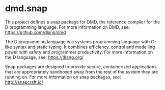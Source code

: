 dmd.snap
========

This project defines a snap package for DMD, the reference compiler for
the D programming language.  For more information on DMD, see:
https://github.com/dlang/dmd

The D programming language is a systems programming language with C-like
syntax and static typing.  It combines efficiency, control and modelling
power with safety and programmer productivity.  For more information on
the D language, see: https://dlang.org/

Snap packages are designed to provide secure, containerized applications
that are appropriately sandboxed away from the rest of the system they
are running on.  For more information on snap packages, see:
http://snapcraft.io/
